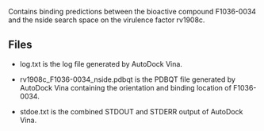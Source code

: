 Contains binding predictions between the bioactive compound F1036-0034 and the nside search space on the virulence factor rv1908c.

## Files

- log.txt is the log file generated by AutoDock Vina.

- rv1908c_F1036-0034_nside.pdbqt is the PDBQT file generated by AutoDock Vina containing the orientation and binding location of F1036-0034.

- stdoe.txt is the combined STDOUT and STDERR output of AutoDock Vina.


